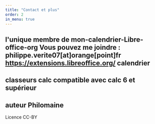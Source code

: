 ```yaml
---
title: "Contact et plus"
order: 2
in_menu: true
---
```

l'unique membre de mon-calendrier-Libre-office-org
Vous pouvez me joindre :  philippe.verite07[at]orange[point]fr 
https://extensions.libreoffice.org/ calendrier 
---
classeurs calc compatible avec calc 6 et supérieur 
---
auteur Philomaine
---
Licence CC-BY 
